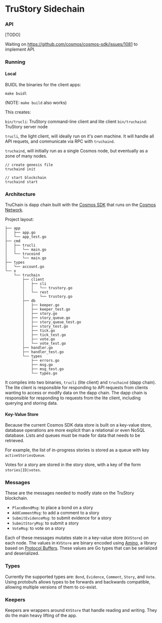 # TruStory Sidechain

### API

[TODO]

Waiting on https://github.com/cosmos/cosmos-sdk/issues/1081 to implement API.

### Running

#### Local

BUIDL the binaries for the client apps:

`make buidl`

(NOTE: `make build` also works)

This creates:

`bin/trucli`: TruStory command-line client and lite client
`bin/truchaind`: TruStory server node

`trucli`, the light client, will ideally run on it's own machine. It will handle all
API requets, and communicate via RPC with `truchaind`.

`truchaind`, will initially run as a single Cosmos node, but eventually as a zone of many nodes.

```
// create genesis file
truchaind init

// start blockchain
truchaind start
```

### Architecture

TruChain is dapp chain built with the [Cosmos SDK](https://cosmos.network/sdk) that runs on the [Cosmos Network](https://cosmos.network).

Project layout:

```
├── app
│   ├── app.go
│   └── app_test.go
├── cmd
│   ├── trucli
│   │   └── main.go
│   └── trucoind
│       └── main.go
├── types
│   └── account.go
└── x
    └── truchain
        ├── client
        │   ├── cli
        │   │   └── trustory.go
        │   └── rest
        │       └── trustory.go
        ├── db
        │   ├── keeper.go
        │   ├── keeper_test.go
        │   ├── story.go
        │   ├── story_queue.go
        │   ├── story_queue_test.go
        │   ├── story_test.go
        │   ├── tick.go
        │   ├── tick_test.go
        │   ├── vote.go
        │   └── vote_test.go
        ├── handler.go
        ├── handler_test.go
        └── types
            ├── errors.go
            ├── msg.go
            ├── msg_test.go
            └── types.go
```

It compiles into two binaries, `trucli` (lite client) and `truchaind` (dapp chain). The lite client is responsible for responding to API requests from clients wanting to access or modify data on the dapp chain. The dapp chain is responsible for responding to requests from the lite client, including querying and storing data.

#### Key-Value Store

Because the current Cosmos SDK data store is built on a key-value store, database
operations are more explicit than a relational or even NoSQL database. Lists and
queues must be made for data that needs to be retrieved.

For example, the list of in-progress stories is stored as a queue with key `activeStoriesQueue`.

Votes for a story are stored in the story store, with a key of the form `stories|ID|votes`.

### Messages

These are the messages needed to modify state on the TruStory blockchain.

- `PlaceBondMsg`: to place a bond on a story
- `AddCommentMsg`: to add a comment to a story
- `SubmitEvidenceMsg`: to submit evidence for a story
- `SubmitStoryMsg`: to submit a story
- `VoteMsg`: to vote on a story

Each of these messages mutates state in a key-value store (`KVStore`) on each node. The values in `KVStore` are binary encoded using [Amino](https://github.com/tendermint/go-amino), a library based on [Protocol Buffers](https://developers.google.com/protocol-buffers/). These values are Go types that can be serialized and deserialized.

### Types

Currently the supported types are: `Bond`, `Evidence`, `Comment`, `Story`, and `Vote`. Using protobufs allows types to be forwards and backwards compatible, allowing multiple versions of them to co-exist.

### Keepers

Keepers are wrappers around `KVStore` that handle reading and writing. They do the main heavy lifting of the app.
